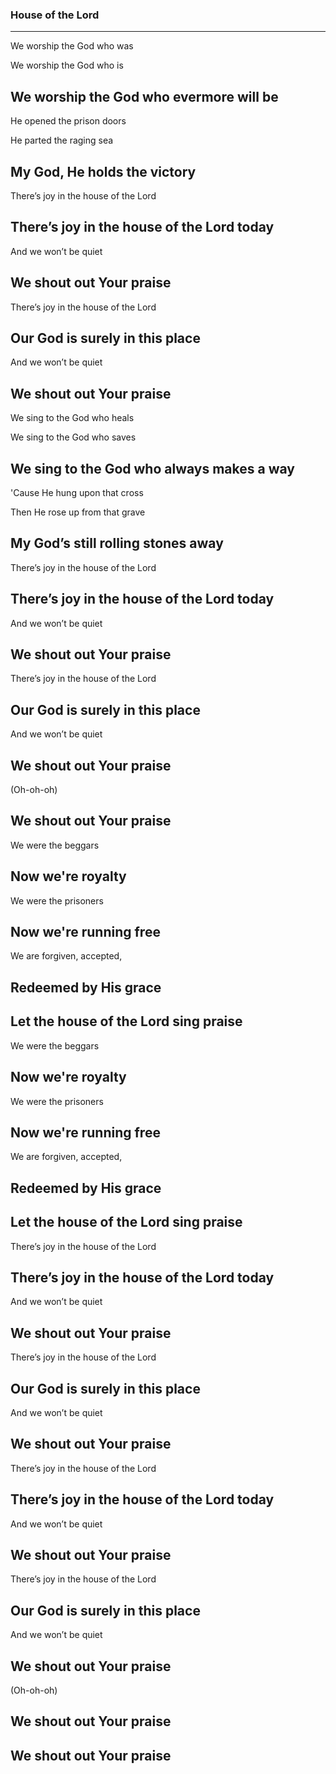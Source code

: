 ### House of the Lord <!-- .element: class="lyrics" -->
---
We worship the God who was

We worship the God who is

We worship the God who evermore will be
---
He opened the prison doors

He parted the raging sea

My God, He holds the victory
---
There’s joy in the house of the Lord

There’s joy in the house of the Lord today
---
And we won’t be quiet

We shout out Your praise
---
There’s joy in the house of the Lord

Our God is surely in this place
---
And we won’t be quiet

We shout out Your praise
---
We sing to the God who heals

We sing to the God who saves

We sing to the God who always makes a way
---
'Cause He hung upon that cross

Then He rose up from that grave

My God’s still rolling stones away
---
There’s joy in the house of the Lord

There’s joy in the house of the Lord today
---
And we won’t be quiet

We shout out Your praise
---
There’s joy in the house of the Lord

Our God is surely in this place
---
And we won’t be quiet

We shout out Your praise
---
(Oh-oh-oh)

We shout out Your praise
---
We were the beggars

Now we're royalty
---
We were the prisoners

Now we're running free
---
We are forgiven, accepted,

Redeemed by His grace
---
Let the house of the Lord sing praise
---
We were the beggars

Now we're royalty
---
We were the prisoners

Now we're running free
---
We are forgiven, accepted,

Redeemed by His grace
---
Let the house of the Lord sing praise
---
There’s joy in the house of the Lord

There’s joy in the house of the Lord today
---
And we won’t be quiet

We shout out Your praise
---
There’s joy in the house of the Lord

Our God is surely in this place
---
And wе won’t be quiet

We shout out Your praise
---
There’s joy in the house of the Lord

There’s joy in the house of the Lord today
---
And we won’t be quiet

We shout out Your praise
---
There’s joy in the house of the Lord

Our God is surely in this place
---
And wе won’t be quiet

We shout out Your praise
---
(Oh-oh-oh)

We shout out Your praise
---
We shout out Your praise
---
